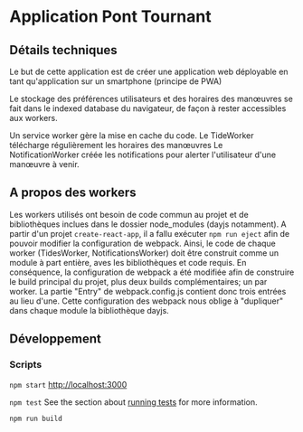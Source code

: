 # Application Pont Tournant
## Détails techniques
Le but de cette application est de créer une application web déployable en tant qu'application sur un smartphone
(principe de PWA)

Le stockage des préférences utilisateurs et des horaires des manœuvres se fait dans le indexed database
du navigateur, de façon à rester accessibles aux workers.

Un service worker gère la mise en cache du code.
Le TideWorker télécharge régulièrement les horaires des manœuvres
Le NotificationWorker créée les notifications pour alerter l'utilisateur d'une manœuvre à venir.

## A propos des workers
Les workers utilisés ont besoin de code commun au projet et de bibliothèques inclues dans le dossier node_modules (dayjs notamment).
A partir d'un projet `create-react-app`, il a fallu exécuter `npm run eject` afin de pouvoir modifier la configuration de webpack.
Ainsi, le code de chaque worker (TidesWorker, NotificationsWorker) doit être construit comme un module à part entière, aves les bibliothèques et code requis.
En conséquence, la configuration de webpack a été modifiée afin de construire le build principal du projet, plus deux
builds complémentaires; un par worker. La partie "Entry" de webpack.config.js contient donc trois entrées au lieu d'une.
Cette configuration des webpack nous oblige à "dupliquer" dans chaque module la bibliothèque dayjs.

## Développement
### Scripts
`npm start`
[http://localhost:3000](http://localhost:3000)

`npm test`
See the section about [running tests](https://facebook.github.io/create-react-app/docs/running-tests) for more information.

`npm run build`
